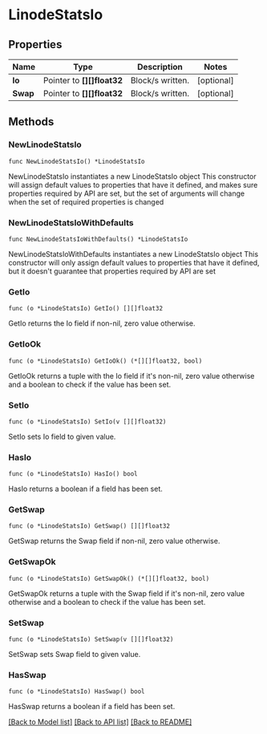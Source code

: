 # LinodeStatsIo

## Properties

Name | Type | Description | Notes
------------ | ------------- | ------------- | -------------
**Io** | Pointer to **[][]float32** | Block/s written. | [optional] 
**Swap** | Pointer to **[][]float32** | Block/s written. | [optional] 

## Methods

### NewLinodeStatsIo

`func NewLinodeStatsIo() *LinodeStatsIo`

NewLinodeStatsIo instantiates a new LinodeStatsIo object
This constructor will assign default values to properties that have it defined,
and makes sure properties required by API are set, but the set of arguments
will change when the set of required properties is changed

### NewLinodeStatsIoWithDefaults

`func NewLinodeStatsIoWithDefaults() *LinodeStatsIo`

NewLinodeStatsIoWithDefaults instantiates a new LinodeStatsIo object
This constructor will only assign default values to properties that have it defined,
but it doesn't guarantee that properties required by API are set

### GetIo

`func (o *LinodeStatsIo) GetIo() [][]float32`

GetIo returns the Io field if non-nil, zero value otherwise.

### GetIoOk

`func (o *LinodeStatsIo) GetIoOk() (*[][]float32, bool)`

GetIoOk returns a tuple with the Io field if it's non-nil, zero value otherwise
and a boolean to check if the value has been set.

### SetIo

`func (o *LinodeStatsIo) SetIo(v [][]float32)`

SetIo sets Io field to given value.

### HasIo

`func (o *LinodeStatsIo) HasIo() bool`

HasIo returns a boolean if a field has been set.

### GetSwap

`func (o *LinodeStatsIo) GetSwap() [][]float32`

GetSwap returns the Swap field if non-nil, zero value otherwise.

### GetSwapOk

`func (o *LinodeStatsIo) GetSwapOk() (*[][]float32, bool)`

GetSwapOk returns a tuple with the Swap field if it's non-nil, zero value otherwise
and a boolean to check if the value has been set.

### SetSwap

`func (o *LinodeStatsIo) SetSwap(v [][]float32)`

SetSwap sets Swap field to given value.

### HasSwap

`func (o *LinodeStatsIo) HasSwap() bool`

HasSwap returns a boolean if a field has been set.


[[Back to Model list]](../README.md#documentation-for-models) [[Back to API list]](../README.md#documentation-for-api-endpoints) [[Back to README]](../README.md)


